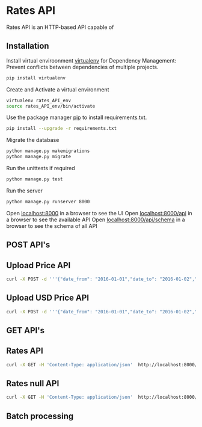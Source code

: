 # Rates API

Rates API is an HTTP-based API capable of

## Installation

Install virtual enviroonment  [virtualenv](https://virtualenv.pypa.io/en/stable/installation/) for Dependency Management: Prevent conflicts between dependencies of multiple projects.

```bash
pip install virtualenv
```
Create and Activate a virtual environment

```bash
virtualenv rates_API_env
source rates_API_env/bin/activate
```
Use the package manager [pip](https://pip.pypa.io/en/stable/) to install requirements.txt.

```bash
pip install --upgrade -r requirements.txt
```
Migrate the database
```bash
python manage.py makemigrations
python manage.py migrate
```
Run the unittests if required
```bash
python manage.py test
```
Run the server
```bash
python manage.py runserver 8000
```
Open  [localhost:8000](http://localhost:8000/)  in a browser to see the UI
Open  [localhost:8000/api](http://localhost:8000/api/)  in a browser to see the available API
Open  [localhost:8000/api/schema](http://localhost:8000/api/schema/)  in a browser to see the schema of all API

## POST API's

## Upload Price API

```bash
curl -X POST -d '''{"date_from": "2016-01-01","date_to": "2016-01-02","origin_code": "CNGGZ","destination_code": "EETLL","price": [217, 315]}''' -H "Content-Type: application/json" http://localhost:8000/api/upload_price/
```
## Upload USD Price API

```bash
curl -X POST -d '''{"date_from": "2016-01-01","date_to": "2016-01-02","origin_code": "CNGGZ","destination_code": "EETLL","price": [217, 315],"currency_code": "INR"}''' -H "Content-Type: application/json" http://localhost:8000/api/upload_usd_price/
```

## GET API's

## Rates API

```bash
curl -X GET -H 'Content-Type: application/json'  http://localhost:8000/api/rates/2016-01-01/2016-01-02/CNGGZ/EETLL/
```
## Rates null API

```bash
curl -X GET -H 'Content-Type: application/json'  http://localhost:8000/api/rates_null/2016-01-01/2016-01-02/CNGGZ/EETLL/
```


## Batch processing
